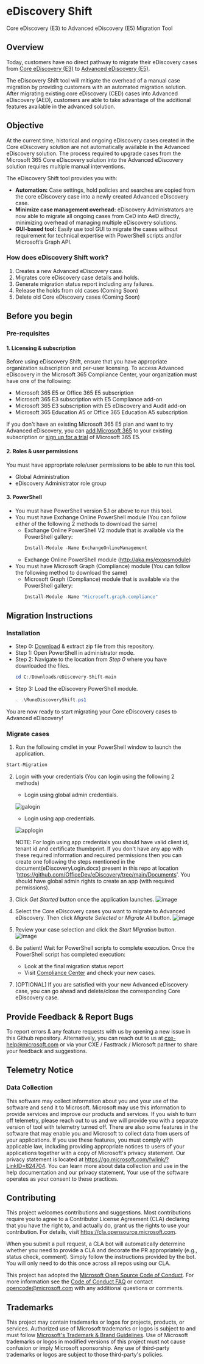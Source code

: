 # eDiscovery Shift 
Core eDiscovery (E3) to Advanced eDiscovery (E5) Migration Tool

## Overview
Today, customers have no direct pathway to migrate their eDiscovery cases from [Core eDiscovery (E3)](https://docs.microsoft.com/en-us/microsoft-365/compliance/get-started-core-ediscovery?view=o365-worldwide) to [Advanced eDiscovery (E5)](https://docs.microsoft.com/en-us/microsoft-365/compliance/overview-ediscovery-20?view=o365-worldwide#subscriptions-and-licensing). 

The eDiscovery Shift tool will mitigate the overhead of a manual case migration by providing customers with an automated migration solution. After migrating existing core eDiscovery (CED) cases into Advanced eDiscovery (AED), customers are able to take advantage of the additional features available in the advanced solution. 

## Objective
At the current time, historical and ongoing eDiscovery cases created in the Core eDiscovery solution are not automatically available in the Advanced eDiscovery solution. The process required to upgrade cases from the Microsoft 365 Core eDiscovery solution into the Advanced eDiscovery solution requires multiple manual interventions. 

The eDiscovery Shift tool provides you with:
- <b>Automation:</b> Case settings, hold policies and searches are copied from the core eDiscovery case into a newly created Advanced eDiscovery case. 
- <b>Minimize case management overhead:</b> eDiscovery Administrators are now able to migrate all ongoing cases from CeD into AeD directly, minimizing overhead of managing multiple eDiscovery solutions. 
- <b>GUI-based tool:</b> Easily use tool GUI to migrate the cases without requirement for technical expertise with PowerShell scripts and/or Microsoft’s Graph API.


### How does eDiscovery Shift work?

1. Creates a new Advanced eDiscovery case.
2. Migrates core eDiscovery case details and holds. 
3. Generate migration status report including any failures.
4. Release the holds from old cases (Coming Soon)
5. Delete old Core eDiscovery cases (Coming Soon)


## Before you begin

### Pre-requisites

#### 1. Licensing & subscription
Before using eDiscovery Shift, ensure that you have appropriate organization subscription and per-user licensing. To access Advanced eDiscovery in the Microsoft 365 Compliance Center, your organization must have one of the following:
- Microsoft 365 E5 or Office 365 E5 subscription
- Microsoft 365 E3 subscription with E5 Compliance add-on
- Microsoft 365 E3 subscription with E5 eDiscovery and Audit add-on
- Microsoft 365 Education A5 or Office 365 Education A5 subscription

If you don't have an existing Microsoft 365 E5 plan and want to try Advanced eDiscovery, you can [add Microsoft 365](https://docs.microsoft.com/en-us/office365/admin/try-or-buy-microsoft-365) to your existing subscription or [sign up for a trial](https://www.microsoft.com/microsoft-365/enterprise) of Microsoft 365 E5.

#### 2. Roles & user permissions
You must have appropriate role/user permissions to be able to run this tool. 
- Global Administration
- eDiscovery Administrator role group 


#### 3. PowerShell 
- You must have PowerShell version 5.1 or above to run this tool.
- You must have Exchange Online PowerShell module (You can follow either of the following 2 methods to download the same)
    - Exchange Online PowerShell V2 module that is available via the PowerShell gallery:
        ```powershell 
        Install-Module -Name ExchangeOnlineManagement
        ```
    - Exchange Online PowerShell module (http://aka.ms/exopsmodule)
- You must have Microsoft Graph (Compliance) module (You can follow the following method to download the same)
    - Microsoft Graph (Compliance) module that is available via the PowerShell gallery:
        ```powershell 
        Install-Module -Name "Microsoft.graph.compliance"
        ```


## Migration Instructions

### Installation

- Step 0: [Download](https://github.com/OfficeDev/eDiscovery/archive/refs/heads/main.zip) & extract zip file from this repository.
- Step 1: Open PowerShell in administrator mode.
- Step 2: Navigate to the location from *Step 0* where you have downloaded the files.
    ```powershell 
    cd C:/Downloads/eDiscovery-Shift-main
    ```
- Step 3: Load the eDiscovery PowerShell module.
    ```powershell 
    . .\RuneDiscoveryShift.ps1
    ```
 You are now ready to start migrating your Core eDiscovery cases to Advanced eDiscovery!

### Migrate cases

1. Run the following cmdlet in your PowerShell window to launch the application.
```powershell
Start-Migration
```

2. Login with your credentials (You can login using the following 2 methods)
    - Login using global admin credentials.
    
    ![galogin](https://user-images.githubusercontent.com/69503744/148874487-b8920e99-5067-48aa-bab2-4eb2bcaa73ba.png)


    - Login using app credentials. 
    
    ![applogin](https://user-images.githubusercontent.com/69503744/148874524-a3ca5163-6b67-4dc7-877b-46c16853f2bb.png)


    NOTE: For login using app credentials you should have valid client id, tenant id and certificate thumbprint. If you don't have any app with these required information               and required permissions then you can create one following the steps mentioned in the document(eDiscoveryLogin.docx) present in this repo at location 
            'https://github.com/OfficeDev/eDiscovery/tree/main/Documents'. You should have global admin rights to create an app (with required permissions).
    
3. Click *Get Started* button once the application launches.
![image](https://user-images.githubusercontent.com/67892508/148191465-84d5e5ee-e25f-4eff-8734-631978d62573.png)

4. Select the Core eDiscovery cases you want to migrate to Advanced eDiscovery. Then click *Migrate Selected* or *Migrate All* button.
![image](https://user-images.githubusercontent.com/67892508/148191576-7763bfb9-194a-4015-8038-377815f5b7c6.png)

5. Review your case selection and click the *Start Migration* button.
![image](https://user-images.githubusercontent.com/67892508/148191770-5ad72341-6fcf-40c7-8c53-6739e4563b58.png)

6. Be patient! Wait for PowerShell scripts to complete execution. Once the PowerShell script has completed execution:
    - Look at the final migration status report
    - Visit [Compliance Center](compliance.microsoft.com) and check your new cases.

7. \[OPTIONAL\] If you are satisfied with your new Advanced eDiscovery case, you can go ahead and delete/close the corresponding Core eDiscovery case.


## Provide Feedback & Report Bugs
To report errors & any feature requests with us by opening a new issue in this Github repository. Alternatively, you can reach out to us at cxe-help@microsoft.com or via your CXE / Fasttrack / Microsoft partner to share your feedback and suggestions.


## Telemetry Notice
### Data Collection
This software may collect information about you and your use of the software and send it to Microsoft. Microsoft may use this information to provide services and improve our products and services. If you wish to turn off telemetry, please reach out to us and we will provide you with a separate version of tool with telemetry turned off. There are also some features in the software that may enable you and Microsoft to collect data from users of your applications. If you use these features, you must comply with applicable law, including providing appropriate notices to users of your applications together with a copy of Microsoft's privacy statement. Our privacy statement is located at https://go.microsoft.com/fwlink/?LinkID=824704. You can learn more about data collection and use in the help documentation and our privacy statement. Your use of the software operates as your consent to these practices.

## Contributing

This project welcomes contributions and suggestions.  Most contributions require you to agree to a
Contributor License Agreement (CLA) declaring that you have the right to, and actually do, grant us
the rights to use your contribution. For details, visit https://cla.opensource.microsoft.com.

When you submit a pull request, a CLA bot will automatically determine whether you need to provide
a CLA and decorate the PR appropriately (e.g., status check, comment). Simply follow the instructions
provided by the bot. You will only need to do this once across all repos using our CLA.

This project has adopted the [Microsoft Open Source Code of Conduct](https://opensource.microsoft.com/codeofconduct/).
For more information see the [Code of Conduct FAQ](https://opensource.microsoft.com/codeofconduct/faq/) or
contact [opencode@microsoft.com](mailto:opencode@microsoft.com) with any additional questions or comments.

## Trademarks

This project may contain trademarks or logos for projects, products, or services. Authorized use of Microsoft 
trademarks or logos is subject to and must follow 
[Microsoft's Trademark & Brand Guidelines](https://www.microsoft.com/en-us/legal/intellectualproperty/trademarks/usage/general).
Use of Microsoft trademarks or logos in modified versions of this project must not cause confusion or imply Microsoft sponsorship.
Any use of third-party trademarks or logos are subject to those third-party's policies.
